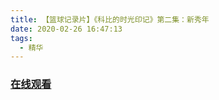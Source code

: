 ```yaml
---
title: 【篮球记录片】《科比的时光印记》第二集：新秀年
date: 2020-02-26 16:47:13
tags:
  - 精华
---
```


### <a href="https://www.weibo.com/tv/v/Iw0bs39O1?fid=1034:4476269698678818" target="_blank">在线观看</a>

